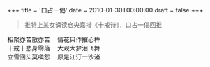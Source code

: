 +++
title = '口占一偈'
date = 2010-01-30T00:00:00
draft = false
+++

> 推特上某女诵读仓央嘉措《十戒诗》，口占一偈回推

<div class="poem">
<pre>
相聚亦苦散亦苦  情花只作摧心杵
十戒十悲身零落  大观大梦泪飞舞
立雪回头莫嗔怨  原是江汀一沙渚
</pre>
</div>
